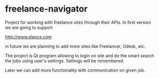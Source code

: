 freelance-navigator
===================

Project for working with freelance sites through their APIs. In first version we are going to support 

http://www.elance.com

in future we are planning to add more sites like Freelancer, Odesk, etc. 

The project is Qt program allowing to login on site and do the smart search the jobs using user's settings. Settings will be remembered.

Later we can add more functionality with communication on given job.
